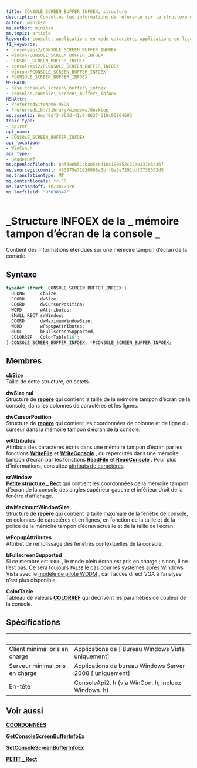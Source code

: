 ```yaml
---
title: CONSOLE_SCREEN_BUFFER_INFOEX, structure
description: Consultez les informations de référence sur la structure CONSOLE_SCREEN_BUFFER_INFOEX, qui contient des informations étendues sur une mémoire tampon d’écran de la console.
author: miniksa
ms.author: miniksa
ms.topic: article
keywords: console, applications en mode caractère, applications en ligne de commande, applications de terminal, API console
f1_keywords:
- consoleapi2/CONSOLE_SCREEN_BUFFER_INFOEX
- wincon/CONSOLE_SCREEN_BUFFER_INFOEX
- CONSOLE_SCREEN_BUFFER_INFOEX
- consoleapi2/PCONSOLE_SCREEN_BUFFER_INFOEX
- wincon/PCONSOLE_SCREEN_BUFFER_INFOEX
- PCONSOLE_SCREEN_BUFFER_INFOEX
MS-HAID:
- base.console\_screen\_buffer\_infoex
- consoles.console\_screen\_buffer\_infoex
MSHAttr:
- PreferredSiteName:MSDN
- PreferredLib:/library/windows/desktop
ms.assetid: 6ed40df3-063d-41c9-8637-510c95104603
topic_type:
- apiref
api_name:
- CONSOLE_SCREEN_BUFFER_INFOEX
api_location:
- WinCon.h
api_type:
- HeaderDef
ms.openlocfilehash: baf6eeb51cbae5ce410c190852c22ae237e6a367
ms.sourcegitcommit: 463975e71920908a6bff9a6a7291ddf3736652d5
ms.translationtype: MT
ms.contentlocale: fr-FR
ms.lasthandoff: 10/30/2020
ms.locfileid: "93038347"
---
```

# <a name="console_screen_buffer_infoex-structure"></a>\_Structure INFOEX de la \_ mémoire tampon d’écran de la console \_

Contient des informations étendues sur une mémoire tampon d’écran de la console.

## <a name="syntax"></a>Syntaxe

```C
typedef struct _CONSOLE_SCREEN_BUFFER_INFOEX {
  ULONG      cbSize;
  COORD      dwSize;
  COORD      dwCursorPosition;
  WORD       wAttributes;
  SMALL_RECT srWindow;
  COORD      dwMaximumWindowSize;
  WORD       wPopupAttributes;
  BOOL       bFullscreenSupported;
  COLORREF   ColorTable[16];
} CONSOLE_SCREEN_BUFFER_INFOEX, *PCONSOLE_SCREEN_BUFFER_INFOEX;
```

## <a name="members"></a>Membres

**cbSize**  
Taille de cette structure, en octets.

**dwSize nul**  
Structure de [**repère**](coord-str.md) qui contient la taille de la mémoire tampon d’écran de la console, dans les colonnes de caractères et les lignes.

**dwCursorPosition**  
Structure de [**repère**](coord-str.md) qui contient les coordonnées de colonne et de ligne du curseur dans la mémoire tampon d’écran de la console.

**wAttributes**  
Attributs des caractères écrits dans une mémoire tampon d’écran par les fonctions [**WriteFile**](https://msdn.microsoft.com/library/windows/desktop/aa365747) et [**WriteConsole**](writeconsole.md) , ou répercutés dans une mémoire tampon d’écran par les fonctions [**ReadFile**](https://msdn.microsoft.com/library/windows/desktop/aa365467) et [**ReadConsole**](readconsole.md) . Pour plus d’informations, consultez [attributs de caractères](console-screen-buffers.md#character-attributes).

**srWindow**  
[**Petite structure \_ Rect**](small-rect-str.md) qui contient les coordonnées de la mémoire tampon d’écran de la console des angles supérieur gauche et inférieur droit de la fenêtre d’affichage.

**dwMaximumWindowSize**  
Structure de [**repère**](coord-str.md) qui contient la taille maximale de la fenêtre de console, en colonnes de caractères et en lignes, en fonction de la taille et de la police de la mémoire tampon d’écran actuelle et de la taille de l’écran.

**wPopupAttributes**  
Attribut de remplissage des fenêtres contextuelles de la console.

**bFullscreenSupported**  
Si ce membre est `TRUE` , le mode plein écran est pris en charge ; sinon, il ne l’est pas. Ce sera toujours `FALSE` le cas pour les systèmes après Windows Vista avec le [modèle de pilote WDDM](https://docs.microsoft.com/windows-hardware/drivers/display/introduction-to-the-windows-vista-and-later-display-driver-model) , car l’accès direct VGA à l’analyse n’est plus disponible.

**ColorTable**  
Tableau de valeurs [**COLORREF**](https://msdn.microsoft.com/library/windows/desktop/dd183449) qui décrivent les paramètres de couleur de la console.

## <a name="requirements"></a>Spécifications

| &nbsp; | &nbsp; |
|-|-|
| Client minimal pris en charge | Applications de \[ Bureau Windows Vista uniquement\] |
| Serveur minimal pris en charge | Applications de bureau Windows Server 2008 \[ uniquement\] |
| En-tête | ConsoleApi2. h (via WinCon. h, incluez Windows. h) |

## <a name="see-also"></a>Voir aussi

[**COORDONNÉES**](coord-str.md)

[**GetConsoleScreenBufferInfoEx**](getconsolescreenbufferinfoex.md)

[**SetConsoleScreenBufferInfoEx**](setconsolescreenbufferinfoex.md)

[**PETIT \_ Rect**](small-rect-str.md)
